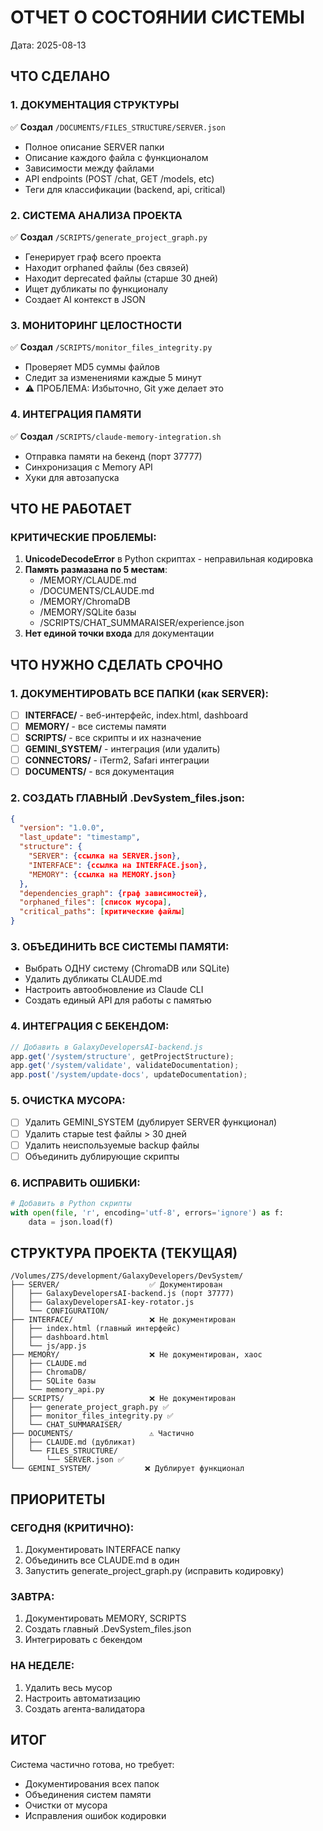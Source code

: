 # ОТЧЕТ О СОСТОЯНИИ СИСТЕМЫ
Дата: 2025-08-13

## ЧТО СДЕЛАНО

### 1. ДОКУМЕНТАЦИЯ СТРУКТУРЫ
✅ **Создал** `/DOCUMENTS/FILES_STRUCTURE/SERVER.json`
- Полное описание SERVER папки
- Описание каждого файла с функционалом
- Зависимости между файлами
- API endpoints (POST /chat, GET /models, etc)
- Теги для классификации (backend, api, critical)

### 2. СИСТЕМА АНАЛИЗА ПРОЕКТА
✅ **Создал** `/SCRIPTS/generate_project_graph.py`
- Генерирует граф всего проекта
- Находит orphaned файлы (без связей)
- Находит deprecated файлы (старше 30 дней)
- Ищет дубликаты по функционалу
- Создает AI контекст в JSON

### 3. МОНИТОРИНГ ЦЕЛОСТНОСТИ
✅ **Создал** `/SCRIPTS/monitor_files_integrity.py`
- Проверяет MD5 суммы файлов
- Следит за изменениями каждые 5 минут
- ⚠️ ПРОБЛЕМА: Избыточно, Git уже делает это

### 4. ИНТЕГРАЦИЯ ПАМЯТИ
✅ **Создал** `/SCRIPTS/claude-memory-integration.sh`
- Отправка памяти на бекенд (порт 37777)
- Синхронизация с Memory API
- Хуки для автозапуска

## ЧТО НЕ РАБОТАЕТ

### КРИТИЧЕСКИЕ ПРОБЛЕМЫ:
1. **UnicodeDecodeError** в Python скриптах - неправильная кодировка
2. **Память размазана по 5 местам**:
   - /MEMORY/CLAUDE.md
   - /DOCUMENTS/CLAUDE.md  
   - /MEMORY/ChromaDB
   - /MEMORY/SQLite базы
   - /SCRIPTS/CHAT_SUMMARAISER/experience.json
3. **Нет единой точки входа** для документации

## ЧТО НУЖНО СДЕЛАТЬ СРОЧНО

### 1. ДОКУМЕНТИРОВАТЬ ВСЕ ПАПКИ (как SERVER):
- [ ] **INTERFACE/** - веб-интерфейс, index.html, dashboard
- [ ] **MEMORY/** - все системы памяти
- [ ] **SCRIPTS/** - все скрипты и их назначение
- [ ] **GEMINI_SYSTEM/** - интеграция (или удалить)
- [ ] **CONNECTORS/** - iTerm2, Safari интеграции
- [ ] **DOCUMENTS/** - вся документация

### 2. СОЗДАТЬ ГЛАВНЫЙ .DevSystem_files.json:
```json
{
  "version": "1.0.0",
  "last_update": "timestamp",
  "structure": {
    "SERVER": {ссылка на SERVER.json},
    "INTERFACE": {ссылка на INTERFACE.json},
    "MEMORY": {ссылка на MEMORY.json}
  },
  "dependencies_graph": {граф зависимостей},
  "orphaned_files": [список мусора],
  "critical_paths": [критические файлы]
}
```

### 3. ОБЪЕДИНИТЬ ВСЕ СИСТЕМЫ ПАМЯТИ:
- Выбрать ОДНУ систему (ChromaDB или SQLite)
- Удалить дубликаты CLAUDE.md
- Настроить автообновление из Claude CLI
- Создать единый API для работы с памятью

### 4. ИНТЕГРАЦИЯ С БЕКЕНДОМ:
```javascript
// Добавить в GalaxyDevelopersAI-backend.js
app.get('/system/structure', getProjectStructure);
app.get('/system/validate', validateDocumentation);
app.post('/system/update-docs', updateDocumentation);
```

### 5. ОЧИСТКА МУСОРА:
- [ ] Удалить GEMINI_SYSTEM (дублирует SERVER функционал)
- [ ] Удалить старые test файлы > 30 дней
- [ ] Удалить неиспользуемые backup файлы
- [ ] Объединить дублирующие скрипты

### 6. ИСПРАВИТЬ ОШИБКИ:
```python
# Добавить в Python скрипты
with open(file, 'r', encoding='utf-8', errors='ignore') as f:
    data = json.load(f)
```

## СТРУКТУРА ПРОЕКТА (ТЕКУЩАЯ)

```
/Volumes/Z7S/development/GalaxyDevelopers/DevSystem/
├── SERVER/                    ✅ Документирован
│   ├── GalaxyDevelopersAI-backend.js (порт 37777)
│   ├── GalaxyDevelopersAI-key-rotator.js
│   └── CONFIGURATION/
├── INTERFACE/                 ❌ Не документирован
│   ├── index.html (главный интерфейс)
│   ├── dashboard.html
│   └── js/app.js
├── MEMORY/                    ❌ Не документирован, хаос
│   ├── CLAUDE.md
│   ├── ChromaDB/
│   ├── SQLite базы
│   └── memory_api.py
├── SCRIPTS/                   ❌ Не документирован
│   ├── generate_project_graph.py ✅
│   ├── monitor_files_integrity.py ✅
│   └── CHAT_SUMMARAISER/
├── DOCUMENTS/                 ⚠️ Частично
│   ├── CLAUDE.md (дубликат)
│   └── FILES_STRUCTURE/
│       └── SERVER.json ✅
└── GEMINI_SYSTEM/            ❌ Дублирует функционал

```

## ПРИОРИТЕТЫ

### СЕГОДНЯ (КРИТИЧНО):
1. Документировать INTERFACE папку
2. Объединить все CLAUDE.md в один
3. Запустить generate_project_graph.py (исправить кодировку)

### ЗАВТРА:
1. Документировать MEMORY, SCRIPTS
2. Создать главный .DevSystem_files.json
3. Интегрировать с бекендом

### НА НЕДЕЛЕ:
1. Удалить весь мусор
2. Настроить автоматизацию
3. Создать агента-валидатора

## ИТОГ
Система частично готова, но требует:
- Документирования всех папок
- Объединения систем памяти
- Очистки от мусора
- Исправления ошибок кодировки